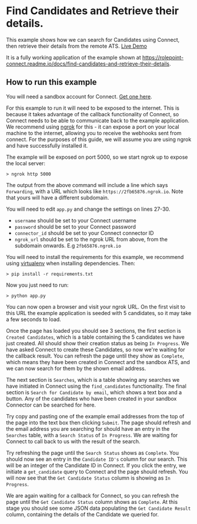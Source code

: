 # Find Candidates and Retrieve their details.

This example shows how we can search for Candidates using Connect, then retrieve their details from the remote ATS. [Live Demo](https://rolepoint-find-candidates.herokuapp.com/)

It is a fully working application of the example shown at https://rolepoint-connect.readme.io/docs/find-candidates-and-retrieve-their-details.

## How to run this example

You will need a sandbox account for Connect.  [Get one here](https://rolepoint-connect.readme.io/docs/sandbox-connector).

For this example to run it will need to be exposed to the internet. This is because it takes advantage of the callback functionality of Connect, so Connect needs to be able to communicate back to the example application. We recommend using [ngrok](https://ngrok.com) for this - it can expose a port on your local machine to the internet, allowing you to receive the webhooks sent from connect. For the purposes of this guide, we will assume you are using ngrok and have successfully installed it.

The example will be exposed on port 5000, so we start ngrok up to expose the local server:

    > ngrok http 5000

The output from the above command will include a line which says `Forwarding`, with a URL which looks like `https://2fb65876.ngrok.io`. Note that yours will have a different subdomain. 

You will need to edit `app.py` and change the settings on lines 27-30. 

- `username` should be set to your Connect username
- `password` should be set to your Connect password
- `connector_id` should be set to your Connect connector ID
- `ngrok_url` should be set to the ngrok URL from above, from the subdomain onwards. E.g `2fb65876.ngrok.io`

You will need to install the requirements for this example, we recommend using [virtualenv](http://virtualenv.readthedocs.org/en/latest/) when installing dependencies. Then:

    > pip install -r requirements.txt

Now you just need to run:

    > python app.py

You can now open a browser and visit your ngrok URL. On the first visit to this URL the example application is seeded with 5 candidates, so it may take a few seconds to load.

Once the page has loaded you should see 3 sections, the first section is `Created Candidates`, which is a table containing the 5 candidates we have just created. All should show their creation status as being `In Progress`. We have asked Connect to create these Candidates, so now we're waiting for the callback result. You can refresh the page until they show as `Complete`, which means they have been created in Connect and the sandbox ATS, and we can now search for them by the shown email address.

The next section is `Searches`, which is a table showing any searches we have initiated in Connect using the `find_candidates` functionailty. The final section is `Search for Candidate by email`, which shows a text box and a button. Any of the candidates who have been created in your sandbox Connector can be searched for here. 

Try copy and pasting one of the example email addresses from the top of the page into the text box then clicking `Submit`. The page should refresh and the email address you are searching for should have an entry in the `Searches` table, with a `Search Status` of `In Progress`. We are waiting for Connect to call back to us with the result of the search. 

Try refreshing the page until the `Search Status` shows as `Complete`. You should now see an entry in the `Candidate ID's` column for our search. This will be an integer of the Candidate ID in Connect. If you click the entry, we initiate a `get_candidate` query to Connect and the page should refresh. You will now see that the `Get Candidate Status` column is showing as `In Progress`. 

We are again waiting for a callback for Connect, so you can refresh the page until the `Get Candidate Status` column shows as `Complete`. At this stage you should see some JSON data populating the `Get Candidate Result` column, containing the details of the Candidate we queried for.
